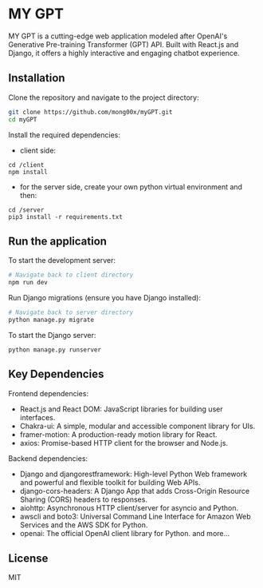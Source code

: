 # MY GPT
MY GPT is a cutting-edge web application modeled after OpenAI's Generative Pre-training Transformer (GPT) API. Built with React.js and Django, it offers a highly interactive and engaging chatbot experience.

## Installation
Clone the repository and navigate to the project directory:

```bash
git clone https://github.com/mong00x/myGPT.git
cd myGPT
```
Install the required dependencies:
* client side:
```
cd /client
npm install
```
* for the server side, create your own python virtual environment and then:
```
cd /server
pip3 install -r requirements.txt
```

## Run the application

To start the development server:
```bash
# Navigate back to client directory
npm run dev
```

Run Django migrations (ensure you have Django installed):
```bash
# Navigate back to server directory
python manage.py migrate
```

To start the Django server:
```
python manage.py runserver
```

## Key Dependencies
Frontend dependencies:

* React.js and React DOM: JavaScript libraries for building user interfaces.
* Chakra-ui: A simple, modular and accessible component library for UIs.
* framer-motion: A production-ready motion library for React.
* axios: Promise-based HTTP client for the browser and Node.js.

Backend dependencies:

* Django and djangorestframework: High-level Python Web framework and powerful and flexible toolkit for building Web APIs.
* django-cors-headers: A Django App that adds Cross-Origin Resource Sharing (CORS) headers to responses.
* aiohttp: Asynchronous HTTP client/server for asyncio and Python.
* awscli and boto3: Universal Command Line Interface for Amazon Web Services and the AWS SDK for Python.
* openai: The official OpenAI client library for Python.
and more...



## License
MIT

